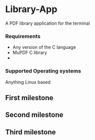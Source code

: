 # Library-App
A PDF library application for the terminal

### Requirements
* Any version of the C language
* MuPDF C library
* 

### Supported Operating systems
Anything Linux based

## First milestone

## Second milestone

## Third milestone
